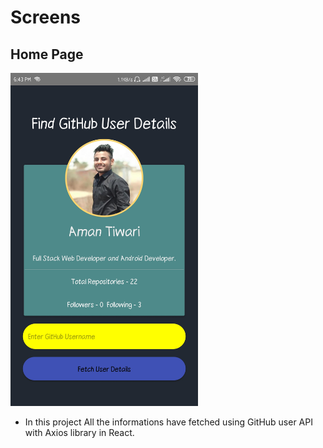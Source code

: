 # Screens

## Home Page
<img src="githubapi.jpg" alt="drawing" width="300"/>

* In this project All the informations have fetched using GitHub user API with Axios library in React.
